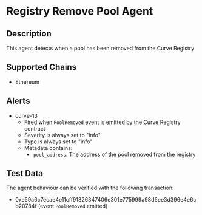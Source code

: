 # Registry Remove Pool Agent

## Description
This agent detects when a pool has been removed from the Curve Registry

## Supported Chains

- Ethereum

## Alerts

- curve-13
  - Fired when `PoolRemoved` event is emitted by the Curve Registry contract
  - Severity is always set to "info"
  - Type is always set to "info"
  - Metadata contains:
    - `pool_address`: The address of the pool removed from the registry

## Test Data

The agent behaviour can be verified with the following transaction:

- 0xe59a6c7ecae4e11cff91326347406e301e775999a98d6ee3d396e4e6cb20784f (event `PoolRemoved` emitted)
